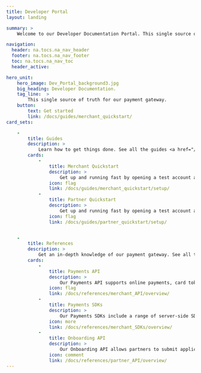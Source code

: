 ```yaml
---
title: Developer Portal
layout: landing

summary: >
    Welcome to our Developer Documentation Portal. This single source of truth for our payment gateway.

navigation:
  header: na.tocs.na_nav_header
  footer: na.tocs.na_nav_footer
  toc: na.tocs.na_nav_toc
  header_active:

hero_unit:
    hero_image: Dev_Portal_background3.jpg
    big_heading: Developer Documentation.
    tag_line:  >
        This single source of truth for our payment gateway.
    button:
        text: Get started
        link: /docs/guides/merchant_quickstart/
card_sets:

    -  
        title: Guides
        description: >
            Learn how to get things done. See all the guides <a href="/docs/guides">here.</a>
        cards:
            -
                title: Merchant Quickstart
                description: >
                    Get up and running fast by opening a test account and hitting a few of our API endpoints.
                icon: flag
                link: /docs/guides/merchant_quickstart/setup/
            -
                title: Partner Quickstart
                description: >
                    Get up and running fast by opening a test account and hitting a few of our API endpoints.
                icon: flag
                link: /docs/guides/partner_quickstart/setup/


    -
        title: References
        description: >
            Get an in-depth knowledge of our payment gateway. See all the references <a href="/docs/guides">here.</a>
        cards:
            -
                title: Payments API
                description: >
                    Our Payments API supports online payments, card tokenization, payment profiles and reporting.
                icon: flag
                link: /docs/references/merchant_API/overview/
            -
                title: Payments SDKs
                description: >
                    Our Payments SDKs include a range of server-side SDKs, mobile SDKs for Android and iOS, and a browser SDK.
                icon: more
                link: /docs/references/merchant_SDKs/overview/
            -
                title: Onboarding API
                description: >
                    Our Onboarding API allows partners to submit applications on behalf of new sub-merchants.
                icon: comment
                link: /docs/references/partner_API/overview/
---
```

